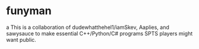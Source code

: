 # funyman
a
This is a collaboration of dudewhatthehel1/iamSkev, Aaplies, and sawysauce to make essential C++/Python/C# programs SPTS players might want public.
